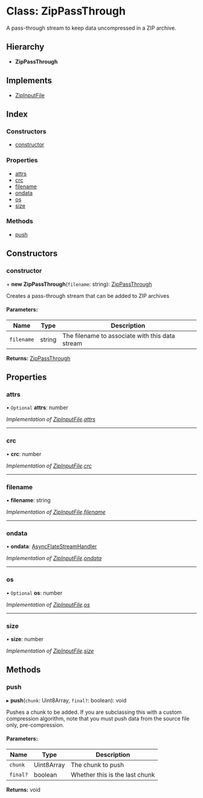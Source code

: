 # Class: ZipPassThrough

A pass-through stream to keep data uncompressed in a ZIP archive.

## Hierarchy

* **ZipPassThrough**

## Implements

* [ZipInputFile](../interfaces/zipinputfile.md)

## Index

### Constructors

* [constructor](zippassthrough.md#constructor)

### Properties

* [attrs](zippassthrough.md#attrs)
* [crc](zippassthrough.md#crc)
* [filename](zippassthrough.md#filename)
* [ondata](zippassthrough.md#ondata)
* [os](zippassthrough.md#os)
* [size](zippassthrough.md#size)

### Methods

* [push](zippassthrough.md#push)

## Constructors

### constructor

\+ **new ZipPassThrough**(`filename`: string): [ZipPassThrough](zippassthrough.md)

Creates a pass-through stream that can be added to ZIP archives

#### Parameters:

Name | Type | Description |
------ | ------ | ------ |
`filename` | string | The filename to associate with this data stream  |

**Returns:** [ZipPassThrough](zippassthrough.md)

## Properties

### attrs

• `Optional` **attrs**: number

*Implementation of [ZipInputFile](../interfaces/zipinputfile.md).[attrs](../interfaces/zipinputfile.md#attrs)*

___

### crc

•  **crc**: number

*Implementation of [ZipInputFile](../interfaces/zipinputfile.md).[crc](../interfaces/zipinputfile.md#crc)*

___

### filename

•  **filename**: string

*Implementation of [ZipInputFile](../interfaces/zipinputfile.md).[filename](../interfaces/zipinputfile.md#filename)*

___

### ondata

•  **ondata**: [AsyncFlateStreamHandler](../README.md#asyncflatestreamhandler)

*Implementation of [ZipInputFile](../interfaces/zipinputfile.md).[ondata](../interfaces/zipinputfile.md#ondata)*

___

### os

• `Optional` **os**: number

*Implementation of [ZipInputFile](../interfaces/zipinputfile.md).[os](../interfaces/zipinputfile.md#os)*

___

### size

•  **size**: number

*Implementation of [ZipInputFile](../interfaces/zipinputfile.md).[size](../interfaces/zipinputfile.md#size)*

## Methods

### push

▸ **push**(`chunk`: Uint8Array, `final?`: boolean): void

Pushes a chunk to be added. If you are subclassing this with a custom
compression algorithm, note that you must push data from the source
file only, pre-compression.

#### Parameters:

Name | Type | Description |
------ | ------ | ------ |
`chunk` | Uint8Array | The chunk to push |
`final?` | boolean | Whether this is the last chunk  |

**Returns:** void

